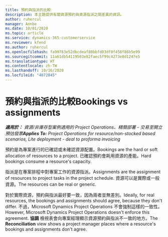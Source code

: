 ```yaml
---
title: 預約與指派的比較
description: 本主題提供有關資源預約與資源指派之間差異的資訊。
author: ruhercul
manager: Annbe
ms.date: 10/01/2020
ms.topic: article
ms.service: dynamics-365-customerservice
ms.reviewer: kfend
ms.author: ruhercul
ms.openlocfilehash: fa99783e52dbcdeaf80bbfd03df0f458f86b5e99
ms.sourcegitcommit: 11a61db54119503e82faec5f99c4273e8d1247e5
ms.translationtype: HT
ms.contentlocale: zh-TW
ms.lasthandoff: 10/16/2020
ms.locfileid: "4072845"
---
```

# <a name="bookings-vs-assignments"></a><span data-ttu-id="f5a2d-103">預約與指派的比較</span><span class="sxs-lookup"><span data-stu-id="f5a2d-103">Bookings vs assignments</span></span>

<span data-ttu-id="f5a2d-104">_**適用於：** 資源/非庫存型案例適用的 Project Operations、精簡部署 - 交易至開立預估發票_</span><span class="sxs-lookup"><span data-stu-id="f5a2d-104">_**Applies To:** Project Operations for resource/non-stocked based scenarios, Lite deployment - deal to proforma invoicing_</span></span>

<span data-ttu-id="f5a2d-105">預約是為專案進行的已確認或未確認資源配置。</span><span class="sxs-lookup"><span data-stu-id="f5a2d-105">Bookings are the hard or soft allocation of resources to a project.</span></span> <span data-ttu-id="f5a2d-106">已確認預約會耗用資源的產能。</span><span class="sxs-lookup"><span data-stu-id="f5a2d-106">Hard bookings consume a resource's capacity.</span></span> 

<span data-ttu-id="f5a2d-107">指派是在專案排程中對專案工作的資源指派。</span><span class="sxs-lookup"><span data-stu-id="f5a2d-107">Assignments are the assignment of resources to project tasks in the project schedule.</span></span> <span data-ttu-id="f5a2d-108">資源可以是實際或一般資源。</span><span class="sxs-lookup"><span data-stu-id="f5a2d-108">The resources can be real or generic.</span></span> 

<span data-ttu-id="f5a2d-109">對於實際資源，預約與指派最好要一致，因為兩者並無差別。</span><span class="sxs-lookup"><span data-stu-id="f5a2d-109">Ideally, for real resources, the bookings and assignments should agree, because they don't differ.</span></span> <span data-ttu-id="f5a2d-110">不過，Microsoft Dynamics Project Operations 不會強制這樣的一致性。</span><span class="sxs-lookup"><span data-stu-id="f5a2d-110">However, Microsoft Dynamics Project Operations doesn't enforce this agreement.</span></span> <span data-ttu-id="f5a2d-111">**協調** 檢視表會向專案經理顯示資源預約與指派不一致的地方。</span><span class="sxs-lookup"><span data-stu-id="f5a2d-111">The **Reconciliation** view shows a project manager places where a resource's bookings and assignments don't agree.</span></span>
